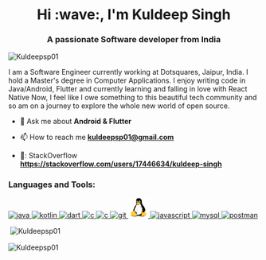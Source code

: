 <h1 align="center">Hi :wave:, I'm Kuldeep Singh</h1>
<h3 align="center">A passionate Software developer from India</h3>
<p align="left"> <img src="https://komarev.com/ghpvc/?username=Kuldeepsp01&label=Profile%20views&color=0e75b6&style=flat" alt="Kuldeepsp01" /> </p>
<p>I am a Software Engineer currently working at Dotsquares, Jaipur, India. I hold a Master's degree in Computer Applications. I enjoy writing code in Java/Android, Flutter and currently learning and falling in love with React Native Now, I feel like I owe something to this beautiful tech community and so am on a journey to explore the whole new world of open source.</p>
<!-- -- :seedling: I’m currently learning **Flutter, Kotlin**-->

<!-- - :male-technologist: All of my projects are available at [https://localhost/3000/](https://local.host/) -->

- :speech_balloon: Ask me about **Android & Flutter**

- :mailbox: How to reach me **kuldeepsp01@gmail.com**

- 🧑: StackOverflow  **https://stackoverflow.com/users/17446634/kuldeep-singh**

<h3 align="left">Languages and Tools:</h3>
<p align="left"> <a href="https://www.java.com" target="_blank"> <img src="https://raw.githubusercontent.com/jmnote/z-icons/master/svg/java.svg" alt="java" width="40" height="40"/> </a> <a href="https://kotlinlang.org" target="_blank"> <img src="https://upload.wikimedia.org/wikipedia/commons/0/06/Kotlin_Icon.svg" alt="kotlin" width="40" height="40"/> </a> <a href="https://dart.dev" target="_blank"> <img src="https://upload.wikimedia.org/wikipedia/commons/7/7e/Dart-logo.png" alt="dart" width="40" height="40"/> </a><a href="https://www.cprogramming.com/" target="_blank"> <img src="https://image.pngaaa.com/955/5042955-middle.png" alt="c" width="40" height="40"/> </a> <a href="https://developer.android.com/" target="_blank"> <img src="https://upload.wikimedia.org/wikipedia/commons/e/e0/Android_robot_%282014-2019%29.svg" alt="c" width="40" height="40"/> </a> <a href="https://git-scm.com/" target="_blank"> <img src="https://www.vectorlogo.zone/logos/git-scm/git-scm-icon.svg" alt="git" width="40" height="40"/> </a> <a href="https://www.linux.org/" target="_blank"> <img src="https://raw.githubusercontent.com/devicons/devicon/master/icons/linux/linux-original.svg" alt="linux" width="40" height="40"/> </a> <a href="https://www.javascript.com/" target="_blank"> <img src="https://raw.githubusercontent.com/jmnote/z-icons/master/svg/javascript.svg" alt="javascript" width="40" height="40"/> </a> <a href="https://www.sqlite.org/index.html" target="_blank"> <img src="https://upload.wikimedia.org/wikipedia/commons/9/97/Sqlite-square-icon.svg" alt="mysql" width="40" height="40"/> </a> <a href="https://nodejs.org" target="_blank"> <a href="https://postman.com" target="_blank"> <img src="https://www.vectorlogo.zone/logos/getpostman/getpostman-icon.svg" alt="postman" width="40" height="40"/> </a> </p>
<p>&nbsp;<img align="center" src="https://github-readme-stats.vercel.app/api?username=Kuldeepsp01&show_icons=true&locale=en" alt="Kuldeepsp01" /></p>
<p><img align="center" src="https://github-readme-streak-stats.herokuapp.com/?user=Kuldeepsp01&" alt="Kuldeepsp01" /></p>
